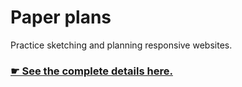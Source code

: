 # Paper plans

Practice sketching and planning responsive websites.

### [☛ See the complete details here.](http://learn-the-web.algonquindesign.ca/courses/web-dev-1/paper-plans/)
